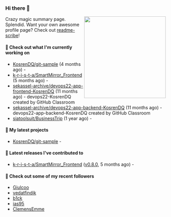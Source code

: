 ### Hi there 👋

<img align="right" src="https://github.com/KosrenDQ.png?size=512" width="256">

Crazy magic summary page. Splendid.
Want your own awesome profile page? Check out [readme-scribe](https://github.com/muesli/readme-scribe)!

#### 👷 Check out what I'm currently working on

- [KosrenDQ/git-sample](https://github.com/KosrenDQ/git-sample) (4 months ago) - 
- [k-r-i-s-t-a/SmartMirror_Frontend](https://github.com/k-r-i-s-t-a/SmartMirror_Frontend) (5 months ago) - 
- [sekassel-archive/devops22-app-frontend-KosrenDQ](https://github.com/sekassel-archive/devops22-app-frontend-KosrenDQ) (11 months ago) - devops22-KosrenDQ created by GitHub Classroom
- [sekassel-archive/devops22-app-backend-KosrenDQ](https://github.com/sekassel-archive/devops22-app-backend-KosrenDQ) (11 months ago) - devops22-app-backend-KosrenDQ created by GitHub Classroom
- [siatoolsuit/BusinessTrip](https://github.com/siatoolsuit/BusinessTrip) (1 year ago) - 

#### 🌱 My latest projects

- [KosrenDQ/git-sample](https://github.com/KosrenDQ/git-sample) - 

#### 🔭 Latest releases I've contributed to

- [k-r-i-s-t-a/SmartMirror_Frontend](https://github.com/k-r-i-s-t-a/SmartMirror_Frontend) ([v0.8.0](https://github.com/k-r-i-s-t-a/SmartMirror_Frontend/releases/tag/v0.8.0), 5 months ago) - 

#### 👯 Check out some of my recent followers

- [Giulcoo](https://github.com/Giulcoo)
- [vedatfindik](https://github.com/vedatfindik)
- [b1ck](https://github.com/b1ck)
- [ias95](https://github.com/ias95)
- [ClemensEmme](https://github.com/ClemensEmme)

